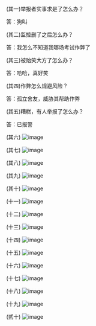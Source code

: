 (其一)举报者实事求是了怎么办？

答：狗叫

(其二)监控删了之后怎么办？

答：我怎么不知道我哪场考试作弊了

(其三)被贻笑大方了怎么办？

答：哈哈，真好笑

(其四)作弊怎么规避风险？

答：孤立舍友，威胁其帮助作弊

(其五)糟糕，有人举报了怎么办？

答：已报警

(其六)
![image](https://github.com/HFUT-CHEATER/HFUTCheaterCollection/assets/161664982/7a8c8767-23a7-4076-8742-37c3896250bf)

(其七)
![image](https://github.com/HFUT-CHEATER/HFUTCheaterCollection/assets/161664982/55a7e14e-f0d4-47b1-b36e-441c3cc285bb)

(其八)
![image](https://github.com/HFUT-CHEATER/HFUTCheaterCollection/assets/161664982/f3e68bb9-a55d-44d9-b48f-96dc4bdd4d3e)

(其九)
![image](https://github.com/HFUT-CHEATER/HFUTCheaterCollection/assets/161664982/0f3e7b06-bf2f-4976-8868-56b37dd36f47)

(其十)
![image](https://github.com/HFUT-CHEATER/HFUTCheaterCollection/assets/161664982/eb18b1d3-f25e-4089-9ca7-58563b5d0523)

(十一)
![image](https://github.com/HFUT-CHEATER/HFUTCheaterCollection/assets/161664982/0e25347a-9aee-4d5c-aebe-32927ed11f4d)

(十二)
![image](https://github.com/HFUT-CHEATER/HFUTCheaterCollection/assets/161664982/3c80eb07-c8ba-4b19-95d7-e20a7e6c759a)

(十三)
![image](https://github.com/HFUT-CHEATER/HFUTCheaterCollection/assets/161664982/e6ec3111-6805-4e00-8db7-33614a41e37c)

(十四)
![image](https://github.com/HFUT-CHEATER/HFUTCheaterCollection/assets/161664982/5f15406c-39df-42d5-aa94-f818209383de)

(十五)
![image](https://github.com/HFUT-CHEATER/HFUTCheaterCollection/assets/161664982/89921539-5061-43a8-88d7-22b37dc6120b)

(十六)
![image](https://github.com/HFUT-CHEATER/HFUTCheaterCollection/assets/161664982/99468e69-ce10-48e1-ba85-08575c278ff5)

(十七)
![image](https://github.com/HFUT-CHEATER/HFUTCheaterCollection/assets/161664982/c6575a76-c6a9-4c46-90b6-886b32ada992)

(十八)
![image](https://github.com/HFUT-CHEATER/HFUTCheaterCollection/assets/161664982/759a5880-4700-422c-9a57-5a24db71a275)

(十九)
![image](https://github.com/HFUT-CHEATER/HFUTCheaterCollection/assets/161664982/733938ce-1283-4e16-b7b9-2b3fc2416540)

(贰十)
![image](https://github.com/HFUT-CHEATER/HFUTCheaterCollection/assets/161664982/06bf4130-b2b9-4873-a08c-907c969e2a32)
